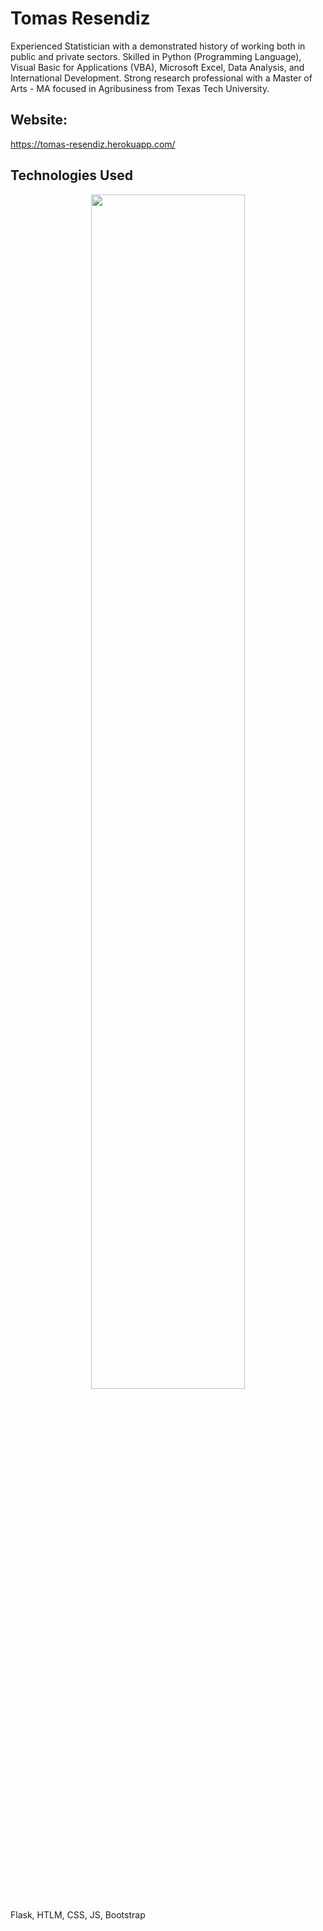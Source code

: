 # Tomas Resendiz
Experienced Statistician with a demonstrated history of working both in public and private sectors. Skilled in Python (Programming Language), Visual Basic for Applications (VBA), Microsoft Excel, Data Analysis, and International Development. Strong research professional with a Master of Arts - MA focused in Agribusiness from Texas Tech University.

## Website:
https://tomas-resendiz.herokuapp.com/

## Technologies Used
<p align="center">
  <img src="images/logos.png" width=70%>
</p> 

Flask, HTLM, CSS, JS, Bootstrap
